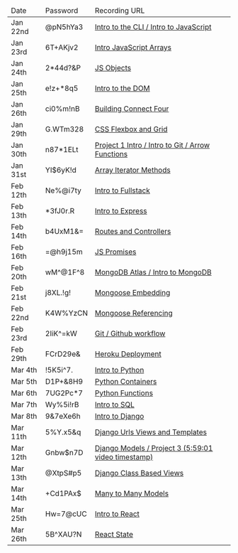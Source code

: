 <table>
<thead>
<tr>
<td>Date</td>
<td>Password</td>
<td>Recording URL</td>
</tr>
</thead>
<tbody>

<tr>
<td>Jan 22nd</td>
<td>@pN5hYa3</td>
<td><a href="https://urldefense.com/v3/__https://generalassembly.zoom.us/rec/share/mqirHuyBhf2CXgFNLd8y8AsEHV725DTNyah4og7Q9NLmCuVQd2MJASEWXlkC34_X.yHryUVmkvP9GBgXb__;!!GgcXpDZ2N9l6uyZJ!mlGXOYUwcsTTpfgILmtogfb8MMivu_ahnO1kaMCZ3AfiO0YXERUHkK7FkbS-jmIQkQmh0jkXD4hCNN9_eVsESzBMkgE$">Intro to the CLI / Intro to JavaScript</a></td>
</tr>

<tr>
<td>Jan 23rd</td>
<td>6T+AKjv2</td>
<td><a href="https://generalassembly.zoom.us/rec/share/hWrsTiwiydEVbVa0kJbfM5Nd-LMo-ca6RQ83XeUXU9oyFOFax0kLQZLWhdzEVLNB.gyoD0yiPOPFDt9Rt">Intro JavaScript Arrays</a></td>
</tr>

<tr>
<td>Jan 24th</td>
<td>2*44d?&P</td>
<td><a href="https://urldefense.com/v3/__https://generalassembly.zoom.us/rec/share/0ape3JpxJe-WibUDdGoswSz_WphHqBJFsLdqdMsR17_R3a9kUnO_20rTzgA3aPBg.Hm6JI86g-InOK0Rt__;!!GgcXpDZ2N9l6uyZJ!izYCbwoefeUm45Vbn1VdAFvhczOXwzsaO2nEdo_r4Pgu2VYi-GARyAAoe5Rf8eLwTErZSM9vHBoAKkmeMO5_IzKYdnY$">JS Objects</a></td>
</tr>

<tr>
<td>Jan 25th</td>
<td>e!z+*8q5</td>
<td><a href="https://generalassembly.zoom.us/rec/share/3qimKoeH4ACrDi01ySrVZT0ZFSQXETRkENOeLNXTmVMdf4Nbo897-onLOc_iAvYz.jNV0e-c_q491gj6n">Intro to the DOM</a></td>
</tr>

<tr>
<td>Jan 26th</td>
<td>ci0%m!nB</td>
<td><a href="https://generalassembly.zoom.us/rec/share/Kurzp247A4PFJQlD5mM1jh8AMyZBQc8cSaLJs_NqcUPLycTz7DDmAfN0AvHB2DQK.09vPqRsYh_hAcMmo">Building Connect Four</a></td>
</tr>

<tr>
<td>Jan 29th</td>
<td>G.WTm328</td>
<td><a href="https://generalassembly.zoom.us/rec/share/TzLwjd7Cia74nDochnPGoXSFUUhFdP0YfeAYDN-UgnGiAS-W2FezTyOWPMhnvsZm.q7ZIGzckkfRjkIxW">CSS Flexbox and Grid</a></td>
</tr>

<tr>
<td>Jan 30th</td>
<td>n87*1ELt</td>
<td><a href="https://generalassembly.zoom.us/rec/share/bbSYaE0Hy_C6GXL765sOQdQOIumy3BFIDIyROZjohBFpNM66L-W162nZzOhfT287.xMSd0r4drcvM0mXb">Project 1 Intro / Intro to Git / Arrow Functions</a></td>
</tr>

<tr>
<td>Jan 31st</td>
<td>YI$6yK!d</td>
<td><a href="https://generalassembly.zoom.us/rec/share/-O-kS93y3zWBAzHskZWTqX8BpHUKrut7nbxICd4B0Wnv8zXuXOFqqwIXq34hSKRh.SKNwEY9AO_rRclYz">Array Iterator Methods</a></td>
</tr>

<tr>
<td>Feb 12th</td>
<td>Ne%@i7ty</td>
<td><a href="https://generalassembly.zoom.us/rec/share/8ir0lb3IdturLfxaPoBfRIBsSel2xlEqUgXgpIUEeZtUUo1LwIuTu2LIBk6DWABZ.-engUhu2ESutALx4">Intro to Fullstack</a></td>
</tr>

<tr>
<td>Feb 13th</td>
<td>*3fJ0r.R</td>
<td><a href="https://generalassembly.zoom.us/rec/share/XsoNhWDeuxc5f5WIGZGVVpkPGzDipCp4qeoSsihe8GFCu1LkgZyBINVmgegwdxRw.OwGbdVLGxa9Y-3LG">Intro to Express</a></td>
</tr>

<tr>
<td>Feb 14th</td>
<td>b4UxM1&=</td>
<td><a href="https://generalassembly.zoom.us/rec/share/gqzMHn0ewpMlm6lRLGwVie1IyPkHAl66ksrceo1r3sWeRIaewY88STnlzCoz0ws.F-HNQUqI0Xbu4IDM">Routes and Controllers</a></td>
</tr>

<tr>
<td>Feb 16th</td>
<td>=@h9j15m</td>
<td><a href="https://generalassembly.zoom.us/rec/share/6LKUn8qqSyK3SZoMLQY-lSLiacKlQv-0wl6Mh9hoF15Die8ym0maEmgZNxlPCsFx.RU15jU9S5lvF7iqe">JS Promises</a></td>
</tr>

<tr>
<td>Feb 20th</td>
<td>wM^@1F^8</td>
<td><a href="https://generalassembly.zoom.us/rec/share/0l6dO8TxpoflLOSb_rj-O4smdkgAzjIOtLcdKaHaSuGEMwABMP3ocOLojynt4F_4.XMML7YWIQVK_iz6O">MongoDB Atlas / Intro to MongoDB</a></td>
</tr>

<tr>
<td>Feb 21st</td>
<td> j8XL.!g!</td>
<td><a href="https://generalassembly.zoom.us/rec/share/431L52xWTrZqupUwh0eEKfAcWhWU_VQ9Ix1Fv40F1sp8dfTUhQ78Q0ahBkaYo7Mz.d2RvyAzycBi6RwpU">Mongoose Embedding</a></td>
</tr>

<tr>
<td>Feb 22nd</td>
<td>K4W%YzCN</td>
<td><a href="https://generalassembly.zoom.us/rec/share/2wmzXx1jMAHcMGm4KujFmGBhfFKK6wzhSlJLeVrMb-0Ebr4ad3GbRcXi13-Xzek.3AlCHuSRLClbsS63">Mongoose Referencing</a></td>
</tr>

<tr>
<td>Feb 23rd</td>
<td>2IiK^=kW</td>
<td><a href="https://generalassembly.zoom.us/rec/share/47aSv0IJSblqtgD6F3OzhL4yYwjtqPJy4Zll0FPvM0pxxnRLpalye_ymj7erLkPw.iV0ap3je2-itBIyl">Git / Github workflow</a></td>
</tr>

<tr>
<td>Feb 29th</td>
<td>FCrD29e&</td>
<td><a href="https://generalassembly.zoom.us/rec/share/Cs4ULFCkN9ayJcFeCM4ZIp_ymgK5F3dxfmkeb-2CRehrRRMHD-ID0sOCkk0UkuwS.7iqCj7O30kKyNmN_">Heroku Deployment</a></td>
</tr>

<tr>
<td>Mar 4th</td>
<td>!5K5i^7.</td>
<td><a href="https://generalassembly.zoom.us/rec/share/0GmDtP9bMWYal08MSPYUOrvBmZQAuVgnCN-TA3MnKyS7bQZWylCBR9YtGrPWIoY_.KZzcb12XWI22QrW6">Intro to Python</a></td>
</tr>

<tr>
<td>Mar 5th</td>
<td>D1P+&8H9</td>
<td><a href="https://generalassembly.zoom.us/rec/share/LeS-fzPblSTEr0R1pxy1l5Cqp95lSVbILCz0YqWsdwE8Ke7uSyH9T1YASCPQmdT0.h7-Xbz88mSEbvSPP">Python Containers</a></td>
</tr>

<tr>
<td>Mar 6th</td>
<td>7UG2Pc*7</td>
<td><a href="https://generalassembly.zoom.us/rec/share/zCb1TnSiSr9NF5e2FMpqTgCzMWNkHc__1byAthOf-bHa85NqOEr2D7Q6ujOuAh_c.UYSSMh1bnXz7cACA">Python Functions</a></td>
</tr>

<tr>
<td>Mar 7th</td>
<td>Wy%5i!rB</td>
<td><a href="https://generalassembly.zoom.us/rec/share/4VIOj_PWV1iaJ5dPz1iMZpUBKs8xYl6pxTLULXd-wXpxoftB8mc0ybjLlwJ4e6Pe.t9JH0uWgjs09xY6b">Intro to SQL</a></td>
</tr>

<tr>
<td>Mar 8th</td>
<td>9&7eXe6h</td>
<td><a href="https://generalassembly.zoom.us/rec/share/qdliEgEklc054UYFrOEWUTq4C73fBIGx95dOPJsCRXMq6YFOH6XrruEHSCrLeQy-.uIJtPt4-QH6zdlLw">Intro to Django</a></td>
</tr>

<tr>
<td>Mar 11th</td>
<td>5%Y.x5&q</td>
<td><a href="https://generalassembly.zoom.us/rec/share/VNCAo6ng_3uPp4L-WM4st-M9XiMYTuyY5uWKxaM4JdgE2E3rLWF0RfZaOKDyL6GM.xCiIPWaeYUivRUjE">Django Urls Views and Templates</a></td>
</tr>

<tr>
<td>Mar 12th</td>
<td>Gnbw$n7D</td>
<td><a href="https://generalassembly.zoom.us/rec/share/ntktmeG7Gnd2W4eQyaI22cxDdtxueWBJO0XyDoU5tko1_4qhJ7BrMa5qsc-5rURW.Cif8O5fybDobHJ5V">Django Models / Project 3 (5:59:01 video timestamp)</a></td>
</tr>

<tr>
<td>Mar 13th</td>
<td>@XtpS#p5</td>
<td><a href="https://generalassembly.zoom.us/rec/share/b0XMoubqcgq1dI7cdpE2_VWnedj8eeAxCfphrSGkbQb2h6ALQdgkrhJMNU9SL6Xu.g0f_x9r_eTTPv79m">Django Class Based Views</a></td>
</tr>

<tr>
<td>Mar 14th</td>
<td>+Cd1PAx$</td>
<td><a href="https://generalassembly.zoom.us/rec/share/nH0I1tZnl5FJEETqDnphUQC4WppaXuZHHWb1_0q6keQdThpVL7QHkA1nINYLouNm.Cym76KhNkIZ_pKK8">Many to Many Models</a></td>
</tr>

<tr>
<td>Mar 25th</td>
<td>Hw=7@cUC</td>
<td><a href="https://generalassembly.zoom.us/rec/share/E8LxHUz6MuIyCsf3qWQCtHTMjBQC3F659MU8mNBI9aTMPEan9rUzcB8PedjgtL42.Abc0gbiCVGsnS0rS">Intro to React</a></td>
</tr>

<tr>
<td>Mar 26th</td>
<td>5B^XAU?N</td>
<td><a href="https://generalassembly.zoom.us/rec/share/zggdWAOzUVFtvn0u6yNfeWW43YpM8vOeEluH5XBtj_yfavGi-cmZEHr8lEmpgV2F.cFYqQt3iQF0urvmp">React State</a></td>
</tr>
